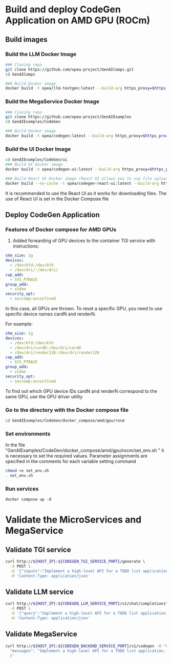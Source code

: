 # Build and deploy CodeGen Application on AMD GPU (ROCm)

## Build images

### Build the LLM Docker Image

```bash
### Cloning repo
git clone https://github.com/opea-project/GenAIComps.git
cd GenAIComps

### Build Docker image
docker build -t opea/llm-textgen:latest --build-arg https_proxy=$https_proxy --build-arg http_proxy=$http_proxy -f comps/llms/text-generation/tgi/Dockerfile .
```

### Build the MegaService Docker Image

```bash
### Cloning repo
git clone https://github.com/opea-project/GenAIExamples
cd GenAIExamples/CodeGen

### Build Docker image
docker build -t opea/codegen:latest --build-arg https_proxy=$https_proxy --build-arg http_proxy=$http_proxy -f Dockerfile .
```

### Build the UI Docker Image

```bash
cd GenAIExamples/CodeGen/ui
### Build UI Docker image
docker build -t opea/codegen-ui:latest --build-arg https_proxy=$https_proxy --build-arg http_proxy=$http_proxy -f ./docker/Dockerfile .

### Build React UI Docker image (React UI allows you to use file uploads)
docker build --no-cache -t opea/codegen-react-ui:latest --build-arg https_proxy=$https_proxy --build-arg http_proxy=$http_proxy -f ./docker/Dockerfile.react .
```

It is recommended to use the React UI as it works for downloading files. The use of React UI is set in the Docker Compose file

## Deploy CodeGen Application

### Features of Docker compose for AMD GPUs

1. Added forwarding of GPU devices to the container TGI service with instructions:

```yaml
shm_size: 1g
devices:
  - /dev/kfd:/dev/kfd
  - /dev/dri/:/dev/dri/
cap_add:
  - SYS_PTRACE
group_add:
  - video
security_opt:
  - seccomp:unconfined
```

In this case, all GPUs are thrown. To reset a specific GPU, you need to use specific device names cardN and renderN.

For example:

```yaml
shm_size: 1g
devices:
  - /dev/kfd:/dev/kfd
  - /dev/dri/card0:/dev/dri/card0
  - /dev/dri/render128:/dev/dri/render128
cap_add:
  - SYS_PTRACE
group_add:
  - video
security_opt:
  - seccomp:unconfined
```

To find out which GPU device IDs cardN and renderN correspond to the same GPU, use the GPU driver utility

### Go to the directory with the Docker compose file

```bash
cd GenAIExamples/CodeGen/docker_compose/amd/gpu/rocm
```

### Set environments

In the file "GenAIExamples/CodeGen/docker_compose/amd/gpu/rocm/set_env.sh " it is necessary to set the required values. Parameter assignments are specified in the comments for each variable setting command

```bash
chmod +x set_env.sh
. set_env.sh
```

### Run services

```
docker compose up -d
```

# Validate the MicroServices and MegaService

## Validate TGI service

```bash
curl http://${HOST_IP}:${CODEGEN_TGI_SERVICE_PORT}/generate \
  -X POST \
  -d '{"inputs":"Implement a high-level API for a TODO list application. The API takes as input an operation request and updates the TODO list in place. If the request is invalid, raise an exception.","parameters":{"max_new_tokens":256, "do_sample": true}}' \
  -H 'Content-Type: application/json'
```

## Validate LLM service

```bash
curl http://${HOST_IP}:${CODEGEN_LLM_SERVICE_PORT}/v1/chat/completions\
  -X POST \
  -d '{"query":"Implement a high-level API for a TODO list application. The API takes as input an operation request and updates the TODO list in place. If the request is invalid, raise an exception.","max_tokens":256,"top_k":10,"top_p":0.95,"typical_p":0.95,"temperature":0.01,"repetition_penalty":1.03,"streaming":true}' \
  -H 'Content-Type: application/json'
```

## Validate MegaService

```bash
curl http://${HOST_IP}:${CODEGEN_BACKEND_SERVICE_PORT}/v1/codegen -H "Content-Type: application/json" -d '{
  "messages": "Implement a high-level API for a TODO list application. The API takes as input an operation request and updates the TODO list in place. If the request is invalid, raise an exception."
  }'
```

